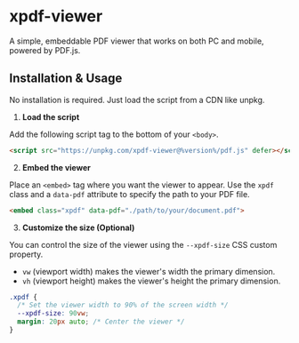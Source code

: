 # xpdf-viewer

A simple, embeddable PDF viewer that works on both PC and mobile, powered by PDF.js.

## Installation & Usage

No installation is required. Just load the script from a CDN like unpkg.

1.  **Load the script**

Add the following script tag to the bottom of your `<body>`.

```html
<script src="https://unpkg.com/xpdf-viewer@%version%/pdf.js" defer></script>
```

2.  **Embed the viewer**

Place an `<embed>` tag where you want the viewer to appear. Use the `xpdf` class and a `data-pdf` attribute to specify the path to your PDF file.

```html
<embed class="xpdf" data-pdf="./path/to/your/document.pdf">
```

3.  **Customize the size (Optional)**

You can control the size of the viewer using the `--xpdf-size` CSS custom property.
- `vw` (viewport width) makes the viewer's width the primary dimension.
- `vh` (viewport height) makes the viewer's height the primary dimension.

```css
.xpdf {
  /* Set the viewer width to 90% of the screen width */
  --xpdf-size: 90vw;
  margin: 20px auto; /* Center the viewer */
}
```

